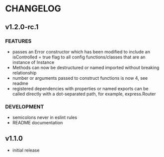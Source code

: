 # CHANGELOG

## v1.2.0-rc.1

### FEATURES

- passes an Error constructor which has been modified to include an isControlled = true flag to all config functions/classes that are an instance of Instance
- Methods can now be destructured or named imported without breaking relationship
- number or arguments passed to construct functions is now 4, see readme
- registered dependencies with properties or named exports can be called directly with a dot-separated path, for example, express.Router

### DEVELOPMENT

- semicolons never in eslint rules
- README documentation

## v1.1.0

- initial release
